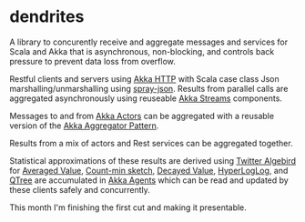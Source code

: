 # dendrites

A library to concurently receive and aggregate messages and services for Scala and Akka that is asynchronous, non-blocking, and controls back pressure to prevent data loss from overflow.

Restful clients and servers using
[Akka HTTP](http://doc.akka.io/docs/akka-stream-and-http-experimental/1.0/scala/http/index.html) with Scala case class <i class="fa fa-arrows-h"/></i> Json
marshalling/unmarshalling using [spray-json](https://github.com/spray/spray-json). Results from parallel calls are aggregated asynchronously using reuseable [Akka Streams](http://doc.akka.io/docs/akka-stream-and-http-experimental/1.0/scala/stream-index.html) components. 

Messages to and from [Akka Actors](http://doc.akka.io/docs/akka/current/scala.html) can be aggregated with a reusable version of the [Akka Aggregator Pattern](http://doc.akka.io/docs/akka/snapshot/contrib/aggregator.html).

Results from a mix of actors and Rest services can be aggregated together.

Statistical approximations of these results are derived using [Twitter Algebird](https://github.com/twitter/algebird) for [Averaged Value](http://en.wikipedia.org/wiki/Algorithms_for_calculating_variance#Parallel_algorithm), [Count-min sketch](https://en.wikipedia.org/wiki/Count–min_sketch),
[Decayed Value](https://github.com/twitter/algebird/wiki/Using-DecayedValue-as-moving-average), [HyperLogLog](https://en.wikipedia.org/wiki/HyperLogLog), and [QTree](https://github.com/twitter/algebird/wiki/QTree)
are accumulated in [Akka Agents](http://doc.akka.io/docs/akka/snapshot/scala/agents.html) which can be read and updated by these clients safely and concurrently.

This month I'm finishing the first cut and making it presentable.